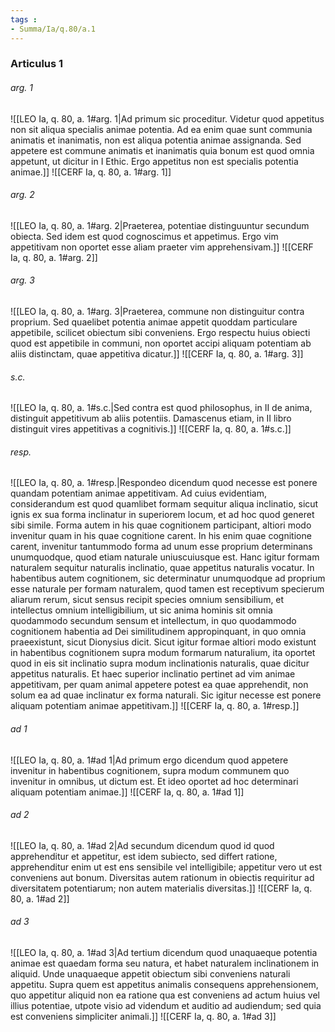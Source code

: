 ```yaml
---
tags : 
- Summa/Ia/q.80/a.1
---
```


### Articulus 1

###### arg. 1
![[LEO Ia, q. 80, a. 1#arg. 1|Ad primum sic proceditur. Videtur quod appetitus non sit aliqua specialis animae potentia. Ad ea enim quae sunt communia animatis et inanimatis, non est aliqua potentia animae assignanda. Sed appetere est commune animatis et inanimatis quia bonum est quod omnia appetunt, ut dicitur in I Ethic. Ergo appetitus non est specialis potentia animae.]]
![[CERF Ia, q. 80, a. 1#arg. 1]]

###### arg. 2
![[LEO Ia, q. 80, a. 1#arg. 2|Praeterea, potentiae distinguuntur secundum obiecta. Sed idem est quod cognoscimus et appetimus. Ergo vim appetitivam non oportet esse aliam praeter vim apprehensivam.]]
![[CERF Ia, q. 80, a. 1#arg. 2]]

###### arg. 3
![[LEO Ia, q. 80, a. 1#arg. 3|Praeterea, commune non distinguitur contra proprium. Sed quaelibet potentia animae appetit quoddam particulare appetibile, scilicet obiectum sibi conveniens. Ergo respectu huius obiecti quod est appetibile in communi, non oportet accipi aliquam potentiam ab aliis distinctam, quae appetitiva dicatur.]]
![[CERF Ia, q. 80, a. 1#arg. 3]]

###### s.c.
![[LEO Ia, q. 80, a. 1#s.c.|Sed contra est quod philosophus, in II de anima, distinguit appetitivum ab aliis potentiis. Damascenus etiam, in II libro distinguit vires appetitivas a cognitivis.]]
![[CERF Ia, q. 80, a. 1#s.c.]]

###### resp.
![[LEO Ia, q. 80, a. 1#resp.|Respondeo dicendum quod necesse est ponere quandam potentiam animae appetitivam. Ad cuius evidentiam, considerandum est quod quamlibet formam sequitur aliqua inclinatio, sicut ignis ex sua forma inclinatur in superiorem locum, et ad hoc quod generet sibi simile. Forma autem in his quae cognitionem participant, altiori modo invenitur quam in his quae cognitione carent. In his enim quae cognitione carent, invenitur tantummodo forma ad unum esse proprium determinans unumquodque, quod etiam naturale uniuscuiusque est. Hanc igitur formam naturalem sequitur naturalis inclinatio, quae appetitus naturalis vocatur. In habentibus autem cognitionem, sic determinatur unumquodque ad proprium esse naturale per formam naturalem, quod tamen est receptivum specierum aliarum rerum, sicut sensus recipit species omnium sensibilium, et intellectus omnium intelligibilium, ut sic anima hominis sit omnia quodammodo secundum sensum et intellectum, in quo quodammodo cognitionem habentia ad Dei similitudinem appropinquant, in quo omnia praeexistunt, sicut Dionysius dicit. Sicut igitur formae altiori modo existunt in habentibus cognitionem supra modum formarum naturalium, ita oportet quod in eis sit inclinatio supra modum inclinationis naturalis, quae dicitur appetitus naturalis. Et haec superior inclinatio pertinet ad vim animae appetitivam, per quam animal appetere potest ea quae apprehendit, non solum ea ad quae inclinatur ex forma naturali. Sic igitur necesse est ponere aliquam potentiam animae appetitivam.]]
![[CERF Ia, q. 80, a. 1#resp.]]

###### ad 1
![[LEO Ia, q. 80, a. 1#ad 1|Ad primum ergo dicendum quod appetere invenitur in habentibus cognitionem, supra modum communem quo invenitur in omnibus, ut dictum est. Et ideo oportet ad hoc determinari aliquam potentiam animae.]]
![[CERF Ia, q. 80, a. 1#ad 1]]

###### ad 2
![[LEO Ia, q. 80, a. 1#ad 2|Ad secundum dicendum quod id quod apprehenditur et appetitur, est idem subiecto, sed differt ratione, apprehenditur enim ut est ens sensibile vel intelligibile; appetitur vero ut est conveniens aut bonum. Diversitas autem rationum in obiectis requiritur ad diversitatem potentiarum; non autem materialis diversitas.]]
![[CERF Ia, q. 80, a. 1#ad 2]]

###### ad 3
![[LEO Ia, q. 80, a. 1#ad 3|Ad tertium dicendum quod unaquaeque potentia animae est quaedam forma seu natura, et habet naturalem inclinationem in aliquid. Unde unaquaeque appetit obiectum sibi conveniens naturali appetitu. Supra quem est appetitus animalis consequens apprehensionem, quo appetitur aliquid non ea ratione qua est conveniens ad actum huius vel illius potentiae, utpote visio ad videndum et auditio ad audiendum; sed quia est conveniens simpliciter animali.]]
![[CERF Ia, q. 80, a. 1#ad 3]]


